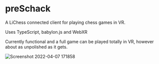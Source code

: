 # preSchack

A LiChess connected client for playing chess games in VR.

Uses TypeScript, babylon.js and WebXR

Currently functional and a full game can be played totally in VR, however about as unpolished as it gets. 

![Screenshot 2022-04-07 171858](https://user-images.githubusercontent.com/34107649/162233931-a1fd63e2-1c27-4e80-8855-dcc04e8fb191.png)
